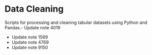 # Data Cleaning

Scripts for processing and cleaning tabular datasets using Python and Pandas.- Update note 4019
- Update note 1569
- Update note 4769
- Update note 9150
